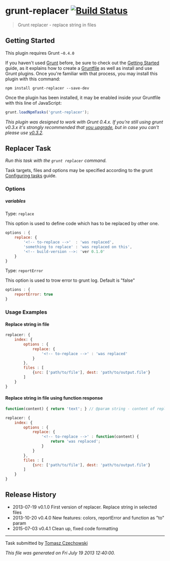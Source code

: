 # grunt-replacer [![Build Status](https://secure.travis-ci.org/tomaszczechowski/grunt-replacer.png?branch=master)](http://travis-ci.org/tomaszczechowski/grunt-replace)

> Grunt replacer - replace string in files

## Getting Started
This plugin requires Grunt `~0.4.0`

If you haven't used [Grunt](http://gruntjs.com/) before, be sure to check out the [Getting Started](http://gruntjs.com/getting-started) guide, as it explains how to create a [Gruntfile](http://gruntjs.com/sample-gruntfile) as well as install and use Grunt plugins. Once you're familiar with that process, you may install this plugin with this command:

```shell
npm install grunt-replacer --save-dev
```

Once the plugin has been installed, it may be enabled inside your Gruntfile with this line of JavaScript:

```js
grunt.loadNpmTasks('grunt-replacer');
```

*This plugin was designed to work with Grunt 0.4.x. If you're still using grunt v0.3.x it's strongly recommended that [you upgrade](http://gruntjs.com/upgrading-from-0.3-to-0.4), but in case you can't please use [v0.3.2](https://github.com/outaTiME/grunt-replace/tree/grunt-0.3-stable).*

## Replacer Task

_Run this task with the `grunt replacer` command._

Task targets, files and options may be specified according to the grunt [Configuring tasks](http://gruntjs.com/configuring-tasks) guide.

### Options

##### variables
Type: `replace`

This option is used to define code which has to be replaced by other one.

```javascript
options : {
    replace: {
        '<!-- to-replace -->'  : 'was replaced',
        'something to replace' : 'was replaced on this',
        '<!-- build-version -->: 'ver 0.1.0'
    }
}
```

Type: `reportError`

This option is used to trow error to grunt log. Default is "false"

```javascript
options : {
    reportError: true
}
```

### Usage Examples

#### Replace string in file

```js
replacer: {
    index: {
        options : {
            replace: {
                '<!-- to-replace -->' : 'was replaced'
            }
        },
        files : [
            {src: ['path/to/file'], dest: 'path/to/output.file'}
        ]
    }
}
```

#### Replace string in file using function response

```js
function(content) { return 'text'; } // @param string - content of replacing file
```

```js
replacer: {
    index: {
        options : {
            replace: {
                '<!-- to-replace -->' : function(content) {
                    return 'was replaced';
                }
            }
        },
        files : [
            {src: ['path/to/file'], dest: 'path/to/output.file'}
        ]
    }
}
```

## Release History

 * 2013-07-19   v0.1.0   First version of replacer. Replace string in selected files
 * 2013-10-20   v0.4.0   New features: colors, reportError and function as "to" param
 * 2015-07-03   v0.4.1   Clean up, fixed code formatting

---

Task submitted by [Tomasz Czechowski](http://czechowski.pl/)

*This file was generated on Fri July 19 2013 12:40:00.*
